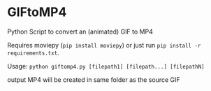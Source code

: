 # GIFtoMP4
Python Script to convert an (animated) GIF to MP4

Requires moviepy (`pip install moviepy`) or just run `pip install -r requirements.txt`.

Usage:
`python giftomp4.py [filepath1] [filepath...] [filepathN]`

output MP4 will be created in same folder as the source GIF